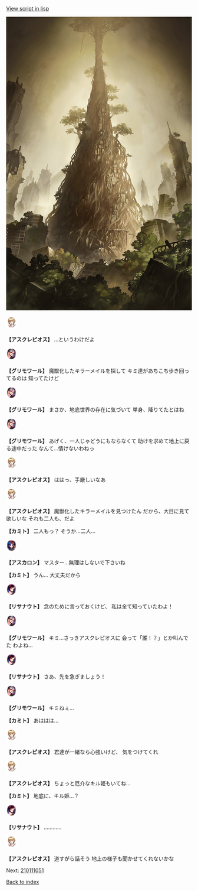 [View script in lisp](../scripts/210111043.txt)

![in_underground_world.png](../images/backgrounds/in_underground_world.png)

<img src="../images/units/1600111.png" alt="1600111.png" height="34"/>

**【アスクレピオス】**
…というわけだよ

<img src="../images/units/5501711.png" alt="5501711.png" height="34"/>

**【グリモワール】**
魔獣化したキラーメイルを探して
キミ達があちこち歩き回ってるのは
知ってたけど

<img src="../images/units/5501711.png" alt="5501711.png" height="34"/>

**【グリモワール】**
まさか、地底世界の存在に気づいて
単身、降りてたとはね

<img src="../images/units/5501711.png" alt="5501711.png" height="34"/>

**【グリモワール】**
あげく、一人じゃどうにもならなくて
助けを求めて地上に戻る途中だった
なんて…情けないわねっ

<img src="../images/units/1600111.png" alt="1600111.png" height="34"/>

**【アスクレピオス】**
ははっ、手厳しいなあ

<img src="../images/units/1600111.png" alt="1600111.png" height="34"/>

**【アスクレピオス】**
魔獣化したキラーメイルを見つけたん
だから、大目に見て欲しいな
それも二人も、だよ

**【カミト】**
二人もっ？
そうか…二人…

<img src="../images/units/5102311.png" alt="5102311.png" height="34"/>

**【アスカロン】**
マスター…無理はしないで下さいね

**【カミト】**
うん…
大丈夫だから

<img src="../images/units/3203011.png" alt="3203011.png" height="34"/>

**【リサナウト】**
念のために言っておくけど、
私は全て知っていたわよ！

<img src="../images/units/5501711.png" alt="5501711.png" height="34"/>

**【グリモワール】**
キミ…さっきアスクレピオスに
会って「誰！？」とか叫んでた
わよね…

<img src="../images/units/3203011.png" alt="3203011.png" height="34"/>

**【リサナウト】**
さあ、先を急ぎましょう！

<img src="../images/units/5501711.png" alt="5501711.png" height="34"/>

**【グリモワール】**
キミねぇ…

**【カミト】**
あははは…

<img src="../images/units/1600111.png" alt="1600111.png" height="34"/>

**【アスクレピオス】**
君達が一緒なら心強いけど、
気をつけてくれ

<img src="../images/units/1600111.png" alt="1600111.png" height="34"/>

**【アスクレピオス】**
ちょっと厄介なキル姫もいてね…

**【カミト】**
地底に、キル姫…？

<img src="../images/units/3203011.png" alt="3203011.png" height="34"/>

**【リサナウト】**
…………

<img src="../images/units/1600111.png" alt="1600111.png" height="34"/>

**【アスクレピオス】**
道すがら話そう
地上の様子も聞かせてくれないかな

Next: [210111051](210111051.md)

[Back to index](index.md)
